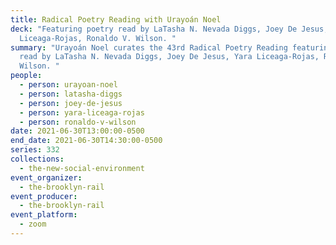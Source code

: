 ```yaml
---
title: Radical Poetry Reading with Urayoán Noel
deck: "Featuring poetry read by LaTasha N. Nevada Diggs, Joey De Jesus, Yara
  Liceaga-Rojas, Ronaldo V. Wilson. "
summary: "Urayoán Noel curates the 43rd Radical Poetry Reading featuring poetry
  read by LaTasha N. Nevada Diggs, Joey De Jesus, Yara Liceaga-Rojas, Ronaldo V.
  Wilson. "
people:
  - person: urayoan-noel
  - person: latasha-diggs
  - person: joey-de-jesus
  - person: yara-liceaga-rojas
  - person: ronaldo-v-wilson
date: 2021-06-30T13:00:00-0500
end_date: 2021-06-30T14:30:00-0500
series: 332
collections:
  - the-new-social-environment
event_organizer:
  - the-brooklyn-rail
event_producer:
  - the-brooklyn-rail
event_platform:
  - zoom
---
```

